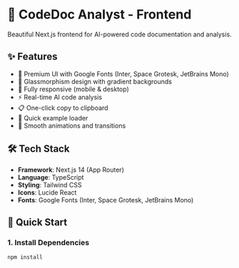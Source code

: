 # 🚀 CodeDoc Analyst - Frontend

Beautiful Next.js frontend for AI-powered code documentation and analysis.

## ✨ Features

- 🎨 Premium UI with Google Fonts (Inter, Space Grotesk, JetBrains Mono)
- 🔮 Glassmorphism design with gradient backgrounds
- 📱 Fully responsive (mobile & desktop)
- ⚡ Real-time AI code analysis
- 📋 One-click copy to clipboard
- 🎯 Quick example loader
- 💫 Smooth animations and transitions

## 🛠️ Tech Stack

- **Framework**: Next.js 14 (App Router)
- **Language**: TypeScript
- **Styling**: Tailwind CSS
- **Icons**: Lucide React
- **Fonts**: Google Fonts (Inter, Space Grotesk, JetBrains Mono)

## 🚀 Quick Start

### 1. Install Dependencies
```bash
npm install